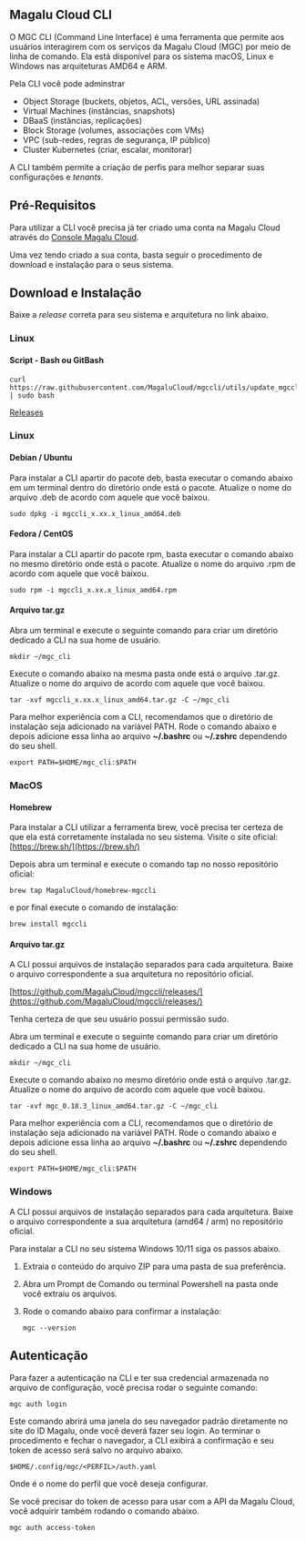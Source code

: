 ## Magalu Cloud CLI

O MGC CLI (Command Line Interface) é uma ferramenta que permite aos usuários interagirem com os serviços da Magalu Cloud (MGC) por meio de linha de comando. Ela está disponível para os sistema macOS, Linux e Windows nas arquiteturas AMD64 e ARM.

Pela CLI você pode adminstrar

- Object Storage (buckets, objetos, ACL, versões, URL assinada)
- Virtual Machines (instâncias, snapshots)
- DBaaS (instâncias, replicações)
- Block Storage (volumes, associações com VMs)
- VPC (sub-redes, regras de segurança, IP público)
- Cluster Kubernetes (criar, escalar, monitorar)

A CLI também permite a criação de perfis para melhor separar suas configurações e *tenants*.

## Pré-Requisitos

Para utilizar a CLI você precisa já ter criado uma conta na Magalu Cloud através do [Console Magalu Cloud](https://console.magalu.cloud).

Uma vez tendo criado a sua conta, basta seguir o procedimento de download e instalação para o seus sistema.




## Download e Instalação

Baixe a *release* correta para seu sistema e arquitetura no link abaixo.

### Linux

#### **Script - Bash ou GitBash**

```
curl https://raw.githubusercontent.com/MagaluCloud/mgccli/utils/update_mgccli_latest.sh | sudo bash
```

[Releases](https://github.com/MagaluCloud/mgccli/releases/)

### Linux

#### **Debian / Ubuntu**

Para instalar a CLI apartir do pacote deb, basta executar o comando abaixo em um terminal dentro do diretório onde está o pacote. Atualize o nome do arquivo .deb de acordo com aquele que você baixou.

```
sudo dpkg -i mgccli_x.xx.x_linux_amd64.deb
```

#### **Fedora / CentOS**

Para instalar a CLI apartir do pacote rpm, basta executar o comando abaixo no mesmo diretório onde está o pacote. Atualize o nome do arquivo .rpm de acordo com aquele que você baixou.

```
sudo rpm -i mgccli_x.xx.x_linux_amd64.rpm
```

#### **Arquivo tar.gz**

Abra um terminal e execute o seguinte comando para criar um diretório dedicado a CLI na sua home de usuário.

```
mkdir ~/mgc_cli
```

Execute o comando abaixo na mesma pasta onde está o arquivo .tar.gz. Atualize o nome do arquivo de acordo com aquele que você baixou.

```
tar -xvf mgccli_x.xx.x_linux_amd64.tar.gz -C ~/mgc_cli
```

Para melhor experiência com a CLI, recomendamos que o diretório de instalação seja adicionado na variável PATH. Rode o comando abaixo e depois adicione essa linha ao arquivo **~/.bashrc** ou **~/.zshrc** dependendo do seu shell.

```
export PATH=$HOME/mgc_cli:$PATH
```

### MacOS

#### **Homebrew**

Para instalar a CLI utilizar a ferramenta brew, você precisa ter certeza de que ela está corretamente instalada no seu sistema. Visite o site oficial: [https://brew.sh/](https://brew.sh/)

Depois abra um terminal e execute o comando tap no nosso repositório oficial:

```
brew tap MagaluCloud/homebrew-mgccli
```

e por final execute o comando de instalação:

```
brew install mgccli
```

#### **Arquivo tar.gz**

A CLI possui arquivos de instalação separados para cada arquitetura. Baixe o arquivo correspondente a sua arquitetura no repositório oficial.

[https://github.com/MagaluCloud/mgccli/releases/](https://github.com/MagaluCloud/mgccli/releases/)

Tenha certeza de que seu usuário possui permissão sudo.

Abra um terminal e execute o seguinte comando para criar um diretório dedicado a CLI na sua home de usuário.

```
mkdir ~/mgc_cli
```

Execute o comando abaixo no mesmo diretório onde está o arquivo .tar.gz. Atualize o nome do arquivo de acordo com aquele que você baixou.

```
tar -xvf mgc_0.18.3_linux_amd64.tar.gz -C ~/mgc_cli
```

Para melhor experiência com a CLI, recomendamos que o diretório de instalação seja adicionado na variável PATH. Rode o comando abaixo e depois adicione essa linha ao arquivo **~/.bashrc** ou **~/.zshrc** dependendo do seu shell.

```
export PATH=$HOME/mgc_cli:$PATH
```

### Windows

A CLI possui arquivos de instalação separados para cada arquitetura. Baixe o arquivo correspondente a sua arquitetura (amd64 / arm) no repositório oficial.

Para instalar a CLI no seu sistema Windows 10/11 siga os passos abaixo.

1. Extraia o conteúdo do arquivo ZIP para uma pasta de sua preferência.
    
2. Abra um Prompt de Comando ou terminal Powershell na pasta onde você extraiu os arquivos.
    
3. Rode o comando abaixo para confirmar a instalação:
    
    ```
    mgc --version
    ```

## Autenticação

Para fazer a autenticação na CLI e ter sua credencial armazenada no arquivo de configuração, você precisa rodar o seguinte comando:

```
mgc auth login
```

Este comando abrirá uma janela do seu navegador padrão diretamente no site do ID Magalu, onde você deverá fazer seu login. Ao terminar o procedimento e fechar o navegador, a CLI exibirá a confirmação e seu token de acesso será salvo no arquivo abaixo.

```
$HOME/.config/mgc/<PERFIL>/auth.yaml
```

Onde <PERFIL> é o nome do perfil que você deseja configurar.

Se você precisar do token de acesso para usar com a API da Magalu Cloud, você adquirir também rodando o comando abaixo.

```
mgc auth access-token
```